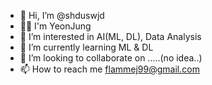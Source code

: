 - 👋 Hi, I’m @shduswjd
- 🙋‍♀️ I'm YeonJung
- 👀 I’m interested in AI(ML, DL), Data Analysis
- 🌱 I’m currently learning ML & DL
- 💞️ I’m looking to collaborate on .....(no idea..)
- 📫 How to reach me flammej99@gmail.com

<!---
shduswjd/shduswjd is a ✨ special ✨ repository because its `README.md` (this file) appears on your GitHub profile.
You can click the Preview link to take a look at your changes.
--->
